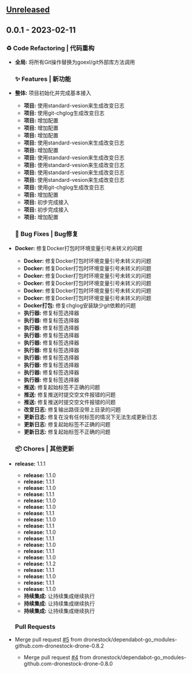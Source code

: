<a name="unreleased"></a>
## [Unreleased]


<a name="0.0.1"></a>
## 0.0.1 - 2023-02-11
### ♻ Code Refactoring | 代码重构
- **全局:** 将所有Git操作替换为goexl/git外部库方法调用
  
  ### ✨ Features | 新功能
- **整体:** 项目初始化并完成基本接入
  - **项目:** 使用standard-vesion来生成改变日志
  - **项目:** 使用git-chglog生成改变日志
  - **项目:** 增加配置
  - **项目:** 增加配置
  - **项目:** 增加配置
  - **项目:** 使用standard-vesion来生成改变日志
  - **项目:** 增加配置
  - **项目:** 使用standard-vesion来生成改变日志
  - **项目:** 使用standard-vesion来生成改变日志
  - **项目:** 使用standard-vesion来生成改变日志
  - **项目:** 使用standard-vesion来生成改变日志
  - **项目:** 使用git-chglog生成改变日志
  - **项目:** 增加配置
  - **项目:** 初步完成接入
  - **项目:** 初步完成接入
  - **项目:** 增加配置
  
  ### 🐛 Bug Fixes | Bug修复
- **Docker:** 修复Docker打包时环境变量引号未转义的问题
  - **Docker:** 修复Docker打包时环境变量引号未转义的问题
  - **Docker:** 修复Docker打包时环境变量引号未转义的问题
  - **Docker:** 修复Docker打包时环境变量引号未转义的问题
  - **Docker:** 修复Docker打包时环境变量引号未转义的问题
  - **Docker:** 修复Docker打包时环境变量引号未转义的问题
  - **Docker:** 修复Docker打包时环境变量引号未转义的问题
  - **Docker打包:** 修复chglog安装缺少git依赖的问题
  - **执行器:** 修复标签选择器
  - **执行器:** 修复标签选择器
  - **执行器:** 修复标签选择器
  - **执行器:** 修复标签选择器
  - **执行器:** 修复标签选择器
  - **执行器:** 修复标签选择器
  - **执行器:** 修复标签选择器
  - **执行器:** 修复标签选择器
  - **执行器:** 修复标签选择器
  - **执行器:** 修复标签选择器
  - **推送:** 修复起始标签不正确的问题
  - **推送:** 修复推送时提交空文件报错的问题
  - **推送:** 修复推送时提交空文件报错的问题
  - **改变日志:** 修复输出路径没带上目录的问题
  - **更新日志:** 修复在没有任何标签的情况下无法生成更新日志
  - **更新日志:** 修复起始标签不正确的问题
  - **更新日志:** 修复起始标签不正确的问题
  
  ### 📦 Chores | 其他更新
- **release:** 1.1.1
  - **release:** 1.1.0
  - **release:** 1.1.1
  - **release:** 1.1.0
  - **release:** 1.1.1
  - **release:** 1.1.0
  - **release:** 1.1.0
  - **release:** 1.1.1
  - **release:** 1.1.0
  - **release:** 1.1.1
  - **release:** 1.1.0
  - **release:** 1.1.1
  - **release:** 1.1.0
  - **release:** 1.1.1
  - **release:** 1.1.0
  - **release:** 1.1.2
  - **release:** 1.1.1
  - **release:** 1.1.0
  - **release:** 1.1.1
  - **release:** 1.1.0
  - **持续集成:** 让持续集成继续执行
  - **持续集成:** 让持续集成继续执行
  - **持续集成:** 让持续集成继续执行
  
  ### Pull Requests
- Merge pull request [#5](https://github.com/dronestock/changelog/issues/5) from dronestock/dependabot-go_modules-github.com-dronestock-drone-0.8.2
  - Merge pull request [#4](https://github.com/dronestock/changelog/issues/4) from dronestock/dependabot-go_modules-github.com-dronestock-drone-0.8.0
  
  
[Unreleased]: https://github.com/dronestock/changelog/compare/0.0.1...HEAD
